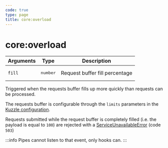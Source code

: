 ```yaml
---
code: true
type: page
title: core:overload
---
```


# core:overload



| Arguments | Type              | Description                    |
| --------- | ----------------- | ------------------------------ |
| `fill`    | <pre>number</pre> | Request buffer fill percentage |

Triggered when the requests buffer fills up more quickly than requests can be processed.

The requests buffer is configurable through the `limits` parameters in the [Kuzzle configuration](/core/2/guides/essentials/configuration).

Requests submitted while the request buffer is completely filled (i.e. the payload is equal to `100`) are rejected with a [ServiceUnavailableError](/core/2/api/essentials/errors#common-errors) (code `503`)

:::info
Pipes cannot listen to that event, only hooks can.
:::
